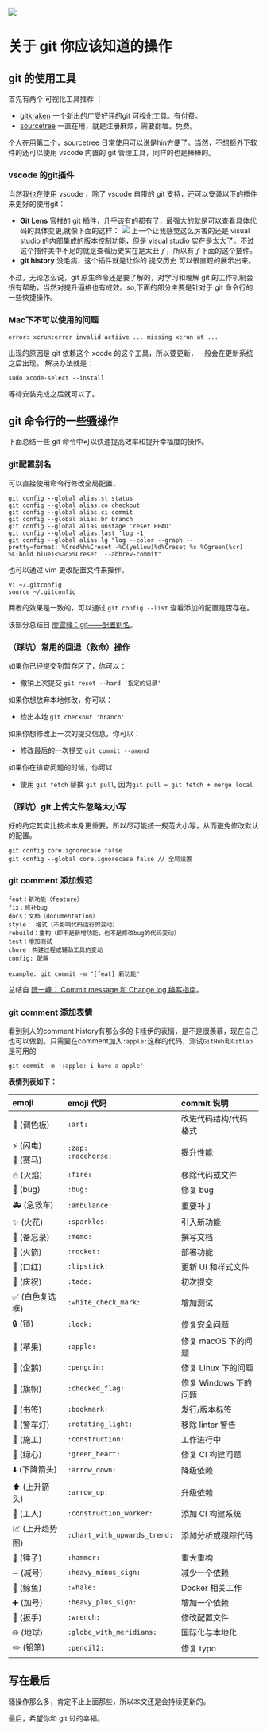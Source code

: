 ![](http://ww1.sinaimg.cn/large/86c7c947gy1fnqmycqqxhj20xc0hi0tb.jpg)

# **关于 git 你应该知道的操作**

## **git 的使用工具**

首先有两个 可视化工具推荐 ：

* [gitkraken](https://www.gitkraken.com/features)
一个新出的广受好评的git 可视化工具。有付费。
* [sourcetree](https://www.sourcetreeapp.com/)
一直在用，就是注册麻烦，需要翻墙。免费。

个人在用第二个，sourcetree 日常使用可以说是hin方便了。当然，不想额外下软件的还可以使用 vscode 内置的 git 管理工具，同样的也是棒棒的。

### **vscode 的git插件**

当然我也在使用 vscode ，除了 vscode 自带的 git 支持，还可以安装以下的插件来更好的使用git：

* **Git Lens** 官推的 git 插件，几乎该有的都有了，最强大的就是可以查看具体代码的具体变更,就像下面的这样：
![](http://ww1.sinaimg.cn/large/86c7c947gy1fnqmw9ig2vj210u062jsa.jpg)
上一个让我感觉这么厉害的还是 visual studio 的内部集成的版本控制功能，但是 visual studio 实在是太大了。不过这个插件美中不足的就是查看历史实在是太丑了，所以有了下面的这个插件。
* **git history** 没毛病，这个插件就是让你的 提交历史 可以很直观的展示出来。

不过，无论怎么说，git 原生命令还是要了解的，对学习和理解 git 的工作机制会很有帮助，当然对提升逼格也有成效。so,下面的部分主要是针对于 git 命令行的一些快捷操作。

### **Mac下不可以使用的问题**
```error: xcrun:error invalid actiive ... missing xcrun at ...```

出现的原因是 git 依赖这个 xcode 的这个工具，所以要更新，一般会在更新系统之后出现。
解决办法就是：

```
sudo xcode-select --install
```
等待安装完成之后就可以了。

## **git 命令行的一些骚操作**

下面总结一些 git 命令中可以快速提高效率和提升幸福度的操作。

### **git配置别名**

可以直接使用命令行修改全局配置，

```
git config --global alias.st status
git config --global alias.co checkout
git config --global alias.ci commit
git config --global alias.br branch
git config --global alias.unstage 'reset HEAD'
git config --global alias.last 'log -1'
git config --global alias.lg "log --color --graph --pretty=format:'%Cred%h%Creset -%C(yellow)%d%Creset %s %Cgreen(%cr) %C(bold blue)<%an>%Creset' --abbrev-commit"
```

也可以通过 vim 更改配置文件来操作。

```
vi ~/.gitconfig
source ~/.gitconfig
```

两者的效果是一致的，可以通过 `git config --list` 查看添加的配置是否存在。 

该部分总结自 [廖雪峰：git——配置别名](https://www.liaoxuefeng.com/wiki/0013739516305929606dd18361248578c67b8067c8c017b000/001375234012342f90be1fc4d81446c967bbdc19e7c03d3000)。

### **（踩坑）常用的回退（救命）操作**

如果你已经提交到暂存区了，你可以：

* 撤销上次提交 
`git reset --hard '指定的记录'`

如果你想放弃本地修改，你可以：

* 检出本地
`git checkout 'branch'`

如果你想修改上一次的提交信息，你可以：

* 修改最后的一次提交
`git commit --amend`

如果你在排查问题的时候，你可以
* 使用 `git fetch` 替换 `git pull`, 因为`git pull = git fetch + merge local`

### **（踩坑）git 上传文件忽略大小写**

好的约定其实比技术本身更重要，所以尽可能统一规范大小写，从而避免修改默认的配置。

```
git config core.ignorecase false
git config --global core.ignorecase false // 全局设置
```

### **git comment 添加规范**

```
feat：新功能（feature）
fix：修补bug
docs：文档（documentation）
style： 格式（不影响代码运行的变动）
rebuild：重构（即不是新增功能，也不是修改bug的代码变动）
test：增加测试
chore：构建过程或辅助工具的变动
config: 配置

example: git commit -m "[feat] 新功能"

```

总结自 [阮一峰： Commit message 和 Change log 编写指南](http://www.ruanyifeng.com/blog/2016/01/commit_message_change_log.html)。

### **git comment 添加表情**

看到别人的comment history有那么多的卡哇伊的表情，是不是很羡慕，现在自己也可以做到。只需要在comment加入`:apple:`这样的代码，测试`GitHub`和`Gitlab`是可用的
```
git commit -m ':apple: i have a apple'
```

**表情列表如下：**


emoji                                   | emoji 代码                   | commit 说明
:--------                               | :--------                    | :--------
:art: (调色板)                          | `:art:`                      | 改进代码结构/代码格式
:zap: (闪电)<br>:racehorse: (赛马)                            | `:zap:`<br>`:racehorse:`                      | 提升性能
:fire: (火焰)                           | `:fire:`                     | 移除代码或文件
:bug: (bug)                             | `:bug:`                      | 修复 bug
:ambulance: (急救车)                    | `:ambulance:`                | 重要补丁
:sparkles: (火花)                       | `:sparkles:`                 | 引入新功能
:memo: (备忘录)                         | `:memo:`                     | 撰写文档
:rocket: (火箭)                         | `:rocket:`                   | 部署功能
:lipstick: (口红)                       | `:lipstick:`                 | 更新 UI 和样式文件
:tada: (庆祝)                           | `:tada:`                     | 初次提交
:white_check_mark: (白色复选框)         | `:white_check_mark:`         | 增加测试
:lock: (锁)                             | `:lock:`                     | 修复安全问题
:apple: (苹果)                          | `:apple:`                    | 修复 macOS 下的问题
:penguin: (企鹅)                        | `:penguin:`                  | 修复 Linux 下的问题
:checkered_flag: (旗帜)                 | `:checked_flag:`             | 修复 Windows 下的问题
:bookmark: (书签)                       | `:bookmark:`                 | 发行/版本标签
:rotating_light: (警车灯)               | `:rotating_light:`           | 移除 linter 警告
:construction: (施工)                   | `:construction:`               | 工作进行中
:green_heart: (绿心)                    | `:green_heart:`              | 修复 CI 构建问题
:arrow_down: (下降箭头)                 | `:arrow_down:`               | 降级依赖
:arrow_up: (上升箭头)                   | `:arrow_up:`                 | 升级依赖
:construction_worker: (工人)            | `:construction_worker:`      | 添加 CI 构建系统
:chart_with_upwards_trend: (上升趋势图) | `:chart_with_upwards_trend:` | 添加分析或跟踪代码
:hammer: (锤子)                         | `:hammer:`                   | 重大重构
:heavy_minus_sign: (减号)               | `:heavy_minus_sign:`         | 减少一个依赖
:whale: (鲸鱼)                          | `:whale:`                    | Docker 相关工作
:heavy_plus_sign: (加号)                | `:heavy_plus_sign:`          | 增加一个依赖
:wrench: (扳手)                         | `:wrench:`                   | 修改配置文件
:globe_with_meridians: (地球)           | `:globe_with_meridians:`     | 国际化与本地化
:pencil2: (铅笔)                        | `:pencil2:`                  | 修复 typo



## **写在最后**

骚操作那么多，肯定不止上面那些，所以本文还是会持续更新的。

最后，希望你和 git 过的幸福。